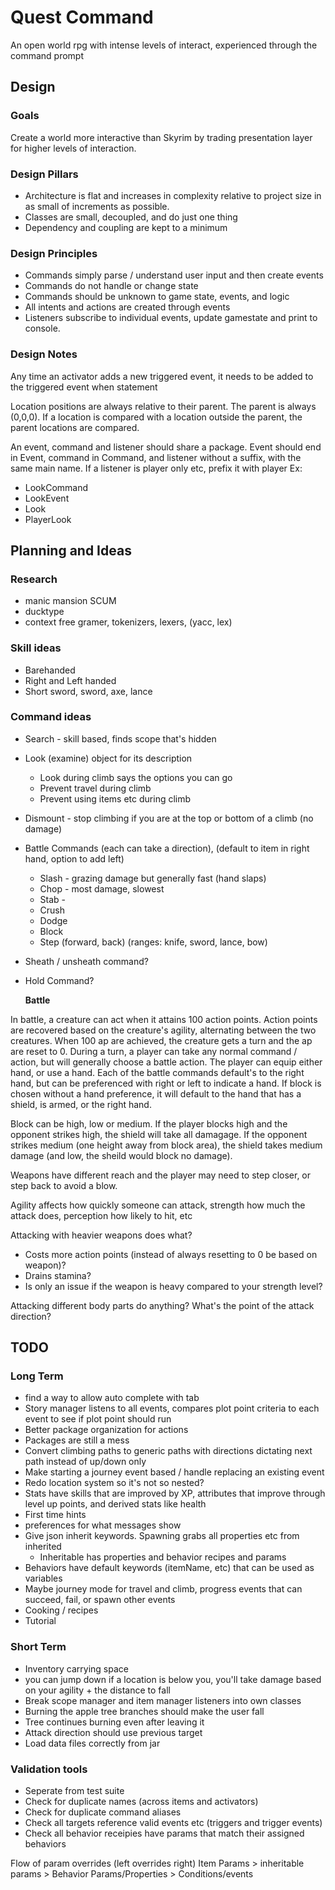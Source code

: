 # Quest Command

An open world rpg with intense levels of interact, experienced through the command prompt

## Design

### Goals

Create a world more interactive than Skyrim by trading presentation layer for higher levels of interaction.

### Design Pillars

* Architecture is flat and increases in complexity relative to project size in as small of increments as possible.
* Classes are small, decoupled, and do just one thing
* Dependency and coupling are kept to a minimum

### Design Principles

* Commands simply parse / understand user input and then create events
* Commands do not handle or change state
* Commands should be unknown to game state, events, and logic
* All intents and actions are created through events
* Listeners subscribe to individual events, update gamestate and print to console.

### Design Notes

Any time an activator adds a new triggered event, it needs to be added to the triggered event when statement

Location positions are always relative to their parent. The parent is always (0,0,0). If a location is compared with a location outside the parent, the parent locations are compared.

An event, command and listener should share a package. Event should end in Event, command in Command, and listener without a suffix, with the same main name. If a listener is player only etc, prefix it with player 
Ex: 
* LookCommand
* LookEvent
* Look
* PlayerLook

## Planning and Ideas

### Research
* manic mansion SCUM
* ducktype
* context free gramer, tokenizers, lexers, (yacc, lex)


### Skill ideas
* Barehanded
* Right and Left handed
* Short sword, sword, axe, lance

### Command ideas
* Search - skill based, finds scope that's hidden
* Look (examine) object for its description
  * Look during climb says the options you can go
  * Prevent travel during climb
  * Prevent using items etc during climb
* Dismount - stop climbing if you are at the top or bottom of a climb (no damage)
* Battle Commands (each can take a direction), (default to item in right hand, option to add left)
  * Slash - grazing damage but generally fast (hand slaps)
  * Chop - most damage, slowest
  * Stab - 
  * Crush
  * Dodge
  * Block 
  * Step (forward, back) (ranges: knife, sword, lance, bow)
* Sheath / unsheath command?
* Hold Command?
  
  **Battle**
  
 In battle, a creature can act when it attains 100 action points. Action points are recovered based on the creature's agility, alternating between the two creatures. When 100 ap are achieved, the creature gets a turn and the ap are reset to 0. During a turn, a player can take any normal command / action, but will generally choose a battle action. The player can equip either hand, or use a hand. Each of the battle commands default's to the right hand, but can be preferenced with right or left to indicate a hand. If block is chosen without a hand preference, it will default to the hand that has a shield, is armed, or the right hand. 
 
 Block can be high, low or medium. If the player blocks high and the opponent strikes high, the shield will take all damagage. If the opponent strikes medium (one height away from block area), the shield takes medium damage (and low, the sheild would block no damage).
 
 Weapons have different reach and the player may need to step closer, or step back to avoid a blow.

Agility affects how quickly someone can attack, strength how much the attack does, perception how likely to hit, etc

Attacking with heavier weapons does what?
* Costs more action points (instead of always resetting to 0 be based on weapon)?
* Drains stamina?
* Is only an issue if the weapon is heavy compared to your strength level?

Attacking different body parts do anything? What's the point of the attack direction?

## TODO

### Long Term

* find a way to allow auto complete with tab
* Story manager listens to all events, compares plot point criteria to each event to see if plot point should run
* Better package organization for actions
* Packages are still a mess
* Convert climbing paths to generic paths with directions dictating next path instead of up/down only
* Make starting a journey event based / handle replacing an existing event
* Redo location system so it's not so nested?
* Stats have skills that are improved by XP, attributes that improve through level up points, and derived stats like health
* First time hints
* preferences for what messages show
* Give json inherit keywords. Spawning grabs all properties etc from inherited
  * Inheritable has properties and behavior recipes and params
* Behaviors have default keywords (itemName, etc) that can be used as variables
* Maybe journey mode for travel and climb, progress events that can succeed, fail, or spawn other events
* Cooking / recipes
* Tutorial


### Short Term

* Inventory carrying space
* you can jump down if a location is below you, you'll take damage based on your agility + the distance to fall
* Break scope manager and item manager listeners into own classes
* Burning the apple tree branches should make the user fall
* Tree continues burning even after leaving it
* Attack direction should use previous target
* Load data files correctly from jar

### Validation tools

* Seperate from test suite
* Check for duplicate names (across items and activators)
* Check for duplicate command aliases
* Check all targets reference valid events etc (triggers and trigger events)
* Check all behavior receipies have params that match their assigned behaviors




  

Flow of param overrides (left overrides right)
Item Params > inheritable params > Behavior Params/Properties > Conditions/events

